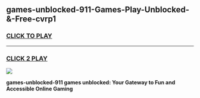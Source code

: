 
## games-unblocked-911-Games-Play-Unblocked-&-Free-cvrp1
<h3>
<a href="https://premium76.site?title=games-unblocked-911&ref=24A">CLICK TO PLAY</a></h3>
<hr>

<h3>
<a href="https://premium76.site?title=games-unblocked-911&ref=24A">CLICK 2 PLAY</a>
  
</h3>

<a href="https://premium76.site?title=games-unblocked-911&ref=24A"><img src="https://clearcache.store/games.png"></a>


**games-unblocked-911 games unblocked: Your Gateway to Fun and Accessible Online Gaming**
